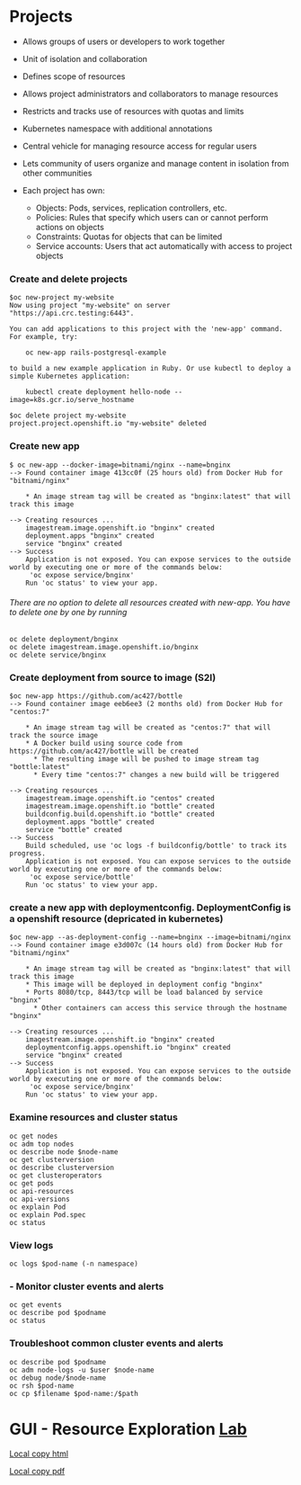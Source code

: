 # Projects

 -   Allows groups of users or developers to work together
 -   Unit of isolation and collaboration
 -    Defines scope of resources
 -    Allows project administrators and collaborators to manage resources
 -    Restricts and tracks use of resources with quotas and limits
 -    Kubernetes namespace with additional annotations
 -    Central vehicle for managing resource access for regular users
 -    Lets community of users organize and manage content in isolation from other communities
 - Each project has own:

   -  Objects: Pods, services, replication controllers, etc.
   -  Policies: Rules that specify which users can or cannot perform actions on objects
   -  Constraints: Quotas for objects that can be limited
   -  Service accounts: Users that act automatically with access to project objects

### Create and delete projects

```
$oc new-project my-website
Now using project "my-website" on server "https://api.crc.testing:6443".

You can add applications to this project with the 'new-app' command. For example, try:

    oc new-app rails-postgresql-example

to build a new example application in Ruby. Or use kubectl to deploy a simple Kubernetes application:

    kubectl create deployment hello-node --image=k8s.gcr.io/serve_hostname

$oc delete project my-website
project.project.openshift.io "my-website" deleted

```

### Create new app
```
$ oc new-app --docker-image=bitnami/nginx --name=bnginx
--> Found container image 413cc0f (25 hours old) from Docker Hub for "bitnami/nginx"

    * An image stream tag will be created as "bnginx:latest" that will track this image

--> Creating resources ...
    imagestream.image.openshift.io "bnginx" created
    deployment.apps "bnginx" created
    service "bnginx" created
--> Success
    Application is not exposed. You can expose services to the outside world by executing one or more of the commands below:
     'oc expose service/bnginx'
    Run 'oc status' to view your app.
```
###### There are no option to delete all resources created with new-app. You have to delete one by one by running

```
oc delete deployment/bnginx
oc delete imagestream.image.openshift.io/bnginx
oc delete service/bnginx

```

### Create deployment from source to image (S2I)

```
$oc new-app https://github.com/ac427/bottle
--> Found container image eeb6ee3 (2 months old) from Docker Hub for "centos:7"

    * An image stream tag will be created as "centos:7" that will track the source image
    * A Docker build using source code from https://github.com/ac427/bottle will be created
      * The resulting image will be pushed to image stream tag "bottle:latest"
      * Every time "centos:7" changes a new build will be triggered

--> Creating resources ...
    imagestream.image.openshift.io "centos" created
    imagestream.image.openshift.io "bottle" created
    buildconfig.build.openshift.io "bottle" created
    deployment.apps "bottle" created
    service "bottle" created
--> Success
    Build scheduled, use 'oc logs -f buildconfig/bottle' to track its progress.
    Application is not exposed. You can expose services to the outside world by executing one or more of the commands below:
     'oc expose service/bottle' 
    Run 'oc status' to view your app.
```

### create a new app with deploymentconfig. DeploymentConfig is a openshift resource (depricated in kubernetes)

```
$oc new-app --as-deployment-config --name=bnginx --image=bitnami/nginx
--> Found container image e3d007c (14 hours old) from Docker Hub for "bitnami/nginx"

    * An image stream tag will be created as "bnginx:latest" that will track this image
    * This image will be deployed in deployment config "bnginx"
    * Ports 8080/tcp, 8443/tcp will be load balanced by service "bnginx"
      * Other containers can access this service through the hostname "bnginx"

--> Creating resources ...
    imagestream.image.openshift.io "bnginx" created
    deploymentconfig.apps.openshift.io "bnginx" created
    service "bnginx" created
--> Success
    Application is not exposed. You can expose services to the outside world by executing one or more of the commands below:
     'oc expose service/bnginx' 
    Run 'oc status' to view your app.
```


###  Examine resources and cluster status

```
oc get nodes
oc adm top nodes
oc describe node $node-name
oc get clusterversion
oc describe clusterversion
oc get clusteroperators
oc get pods
oc api-resources
oc api-versions
oc explain Pod
oc explain Pod.spec
oc status
```

###  View logs
`oc logs $pod-name (-n namespace)`

### - Monitor cluster events and alerts

```
oc get events
oc describe pod $podname
oc status

```
###  Troubleshoot common cluster events and alerts
```
oc describe pod $podname
oc adm node-logs -u $user $node-name
oc debug node/$node-name
oc rsh $pod-name
oc cp $filename $pod-name:/$path
```

# GUI - Resource Exploration [Lab](https://cloud.scorm.com/vault/8751c1a1-e481-4e39-b374-640261ebcb43/content/courses/A9KI96X2QE/7258c7145e5b/20/03_OpenShift_User_Experience/03_01_Demonstrate_OpenShift_Resources_Lab.html#_demonstrate_the_developer_perspective) 

[Local copy html](https://htmlpreview.github.io/?https://github.com/ac427/ex-280/blob/main/docs/Resources_Lab.html)

[Local copy pdf](https://github.com/ac427/ex-280/blob/main/docs/Resource%20Exploration%20Lab.pdf)
